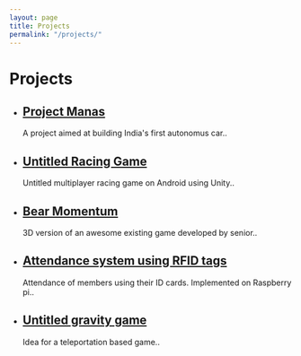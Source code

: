 ```yaml
---
layout: page
title: Projects
permalink: "/projects/"
---
```

<style type="text/css">
	.page-header { color: #fff; text-align: center; background-color: #159957; background-image: linear-gradient(120deg, #1488CC, #2B32B2); }/*back to the future*/
</style>

# Projects
<ul>
	<li class="page">
	  	<h2><a href="{{ site.url }}/project-manas/">Project Manas</a></h2>
	  	<p>A project aimed at building India's first autonomus car..</p>
	</li>
	<li>
	 	<h2><a href="{{ site.url }}/racing">Untitled Racing Game</a></h2>
	 	<p>Untitled multiplayer racing game on Android using Unity..</p>
	</li>
	<li>
	 	<h2><a href="{{ site.url }}/bearmomentum">Bear Momentum</a></h2>
	 	<p>3D version of an awesome existing game developed by senior..</p>
	</li>
	<li>
	 	<h2><a href="{{ site.url }}/attendance">Attendance system using RFID tags</a></h2>
	 	<p>Attendance of members using their ID cards. Implemented on Raspberry pi..</p>
	</li>
	<li>
	 	<h2><a href="{{ site.url }}/2_5d">Untitled gravity game</a></h2>
	 	<p>Idea for a teleportation based game..</p>
	</li>
</ul>
